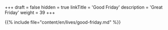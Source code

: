 +++
draft = false
hidden = true
linkTitle = 'Good Friday'
description = 'Great Friday'
weight = 39
+++

{{% include file="content/en/lives/good-friday.md" %}}
